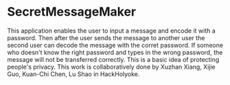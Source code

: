 # SecretMessageMaker
This application enables the user to input a message and encode it with a password. Then after the user sends the message to another user the second user can decode the message with the corret password. If someone who doesn't know the right password and types in the wrong password, the message will not be transferred correctly. This is a basic idea of protecting people's privacy. This work is collaboratively done by Xuzhan Xiang, Xijie Guo, Kuan-Chi Chen, Lu Shao in HackHolyoke.
